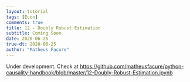 ```yaml
---
layout: tutorial
tags: [Econ]
comments: true
title: 12 - Doubly Robust Estimation
subtitle: Coming Soon
date: 2020-06-25
true-dt: 2020-06-25
author: "Matheus Facure"
---
```


Under development. Check at https://github.com/matheusfacure/python-causality-handbook/blob/master/12-Doubly-Robust-Estimation.ipynb